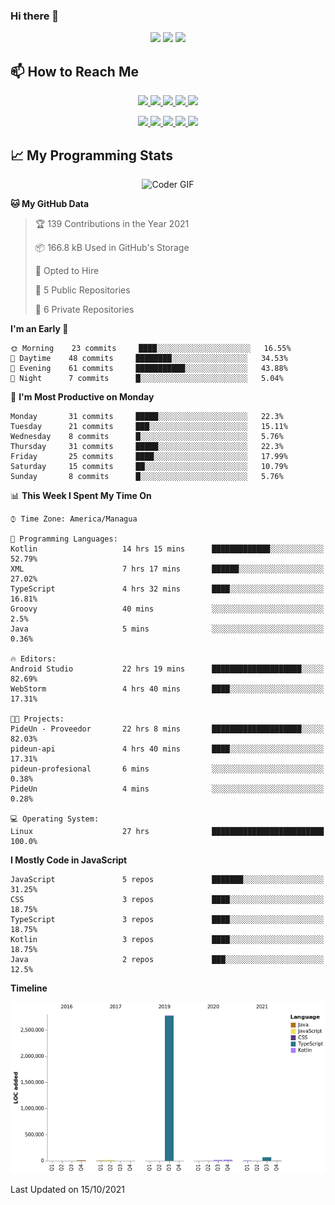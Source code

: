 ### Hi there 👋

<!--
**DevKenny/DevKenny** is a ✨ _special_ ✨ repository because its `README.md` (this file) appears on your GitHub profile.

Here are some ideas to get you started:

- 🔭 I’m currently working on ...
- 🌱 I’m currently learning ...
- 👯 I’m looking to collaborate on ...
- 🤔 I’m looking for help with ...
- 💬 Ask me about ...
- 📫 How to reach me: ...
- 😄 Pronouns: ...
- ⚡ Fun fact: ...
-->

<p align = "center">
  <img src="https://github-readme-stats.vercel.app/api?username=DevKenny&count_private=true&show_icons=true&theme=graywhite&line_height=30&hide_border=true">
  <img src="https://github-readme-stats.vercel.app/api/top-langs/?username=DevKenny&hide=html,css&theme=graywhite&hide_border=true">
  <img src="https://github-profile-summary-cards.vercel.app/api/cards/profile-details?username=DevKenny&theme=vue">
</p>

## 📫 How to Reach Me

<p align="center">
 <a href="https://devkenny.github.io">
  <img src="https://img.shields.io/badge/DevKenny-%23206A5D.svg?&style=for-the-badge&logo=jquery&logoColor=white" />
 </a>

 <a href="https://www.linkedin.com/in/hreal92">
  <img src="https://img.shields.io/badge/connect-%230077B5.svg?&style=for-the-badge&logo=linkedin&logoColor=white" />
 </a>

 <a href="https://join.skype.com/invite/IQ6gVADlpBSM">
  <img src="https://img.shields.io/badge/chat-%2300AFF0.svg?&style=for-the-badge&logo=skype&logoColor=white" />
 </a>

 <a href="mailto:realherrold@gmail.com">
  <img src="https://img.shields.io/badge/email-%23C14438.svg?&style=for-the-badge&logo=Gmail&logoColor=white" />
 </a>

 <a href="https://wa.me/50589517503">
  <img src="https://img.shields.io/badge/Whatsapp-%2300BFA5.svg?&style=for-the-badge&logo=Whatsapp&logoColor=white" />
 </a>
</p>

<p align="center">
  <a href="#">
    <img src="https://badges.pufler.dev/visits/DevKenny/DevKenny?style=flat-square&color=green&logo=github">
  </a>
  <a href="#">
    <img src="https://badges.pufler.dev/years/DevKenny?style=flat-square&color=green&logo=github">
  </a>
  <a href="#">
    <img src="https://badges.pufler.dev/repos/DevKenny?style=flat-square&color=green&logo=github">
  </a>
  <a href="#">
    <img src="https://badges.pufler.dev/gists/DevKenny?style=flat-square&color=green&logo=github">
  </a>
  <a href="#">
    <img src="https://badges.pufler.dev/commits/monthly/DevKenny?style=flat-square&color=green&logo=github">
  </a>
</p>

## 📈 My Programming Stats

<p align="center">
 <img src="https://www.mygo.ge/uploads/blog/1584023795.jpg" alt="Coder GIF" style="max-width:500px">
</p>

<!--START_SECTION:waka-->

**🐱 My GitHub Data** 

> 🏆 139 Contributions in the Year 2021
 > 
> 📦 166.8 kB Used in GitHub's Storage 
 > 
> 💼 Opted to Hire
 > 
> 📜 5 Public Repositories 
 > 
> 🔑 6 Private Repositories  


**I'm an Early 🐤** 

```text
🌞 Morning    23 commits     ████░░░░░░░░░░░░░░░░░░░░░   16.55% 
🌆 Daytime    48 commits     ████████░░░░░░░░░░░░░░░░░   34.53% 
🌃 Evening    61 commits     ███████████░░░░░░░░░░░░░░   43.88% 
🌙 Night      7 commits      █░░░░░░░░░░░░░░░░░░░░░░░░   5.04%

```
📅 **I'm Most Productive on Monday** 

```text
Monday       31 commits     █████░░░░░░░░░░░░░░░░░░░░   22.3% 
Tuesday      21 commits     ███░░░░░░░░░░░░░░░░░░░░░░   15.11% 
Wednesday    8 commits      █░░░░░░░░░░░░░░░░░░░░░░░░   5.76% 
Thursday     31 commits     █████░░░░░░░░░░░░░░░░░░░░   22.3% 
Friday       25 commits     ████░░░░░░░░░░░░░░░░░░░░░   17.99% 
Saturday     15 commits     ██░░░░░░░░░░░░░░░░░░░░░░░   10.79% 
Sunday       8 commits      █░░░░░░░░░░░░░░░░░░░░░░░░   5.76%

```


📊 **This Week I Spent My Time On** 

```text
⌚︎ Time Zone: America/Managua

💬 Programming Languages: 
Kotlin                   14 hrs 15 mins      █████████████░░░░░░░░░░░░   52.79% 
XML                      7 hrs 17 mins       ██████░░░░░░░░░░░░░░░░░░░   27.02% 
TypeScript               4 hrs 32 mins       ████░░░░░░░░░░░░░░░░░░░░░   16.81% 
Groovy                   40 mins             ░░░░░░░░░░░░░░░░░░░░░░░░░   2.5% 
Java                     5 mins              ░░░░░░░░░░░░░░░░░░░░░░░░░   0.36%

🔥 Editors: 
Android Studio           22 hrs 19 mins      ████████████████████░░░░░   82.69% 
WebStorm                 4 hrs 40 mins       ████░░░░░░░░░░░░░░░░░░░░░   17.31%

🐱‍💻 Projects: 
PideUn - Proveedor       22 hrs 8 mins       ████████████████████░░░░░   82.03% 
pideun-api               4 hrs 40 mins       ████░░░░░░░░░░░░░░░░░░░░░   17.31% 
pideun-profesional       6 mins              ░░░░░░░░░░░░░░░░░░░░░░░░░   0.38% 
PideUn                   4 mins              ░░░░░░░░░░░░░░░░░░░░░░░░░   0.28%

💻 Operating System: 
Linux                    27 hrs              █████████████████████████   100.0%

```

**I Mostly Code in JavaScript** 

```text
JavaScript               5 repos             ███████░░░░░░░░░░░░░░░░░░   31.25% 
CSS                      3 repos             ████░░░░░░░░░░░░░░░░░░░░░   18.75% 
TypeScript               3 repos             ████░░░░░░░░░░░░░░░░░░░░░   18.75% 
Kotlin                   3 repos             ████░░░░░░░░░░░░░░░░░░░░░   18.75% 
Java                     2 repos             ███░░░░░░░░░░░░░░░░░░░░░░   12.5%

```


**Timeline**

![Chart not found](https://raw.githubusercontent.com/DevKenny/DevKenny/main/charts/bar_graph.png) 


 Last Updated on 15/10/2021
<!--END_SECTION:waka-->
